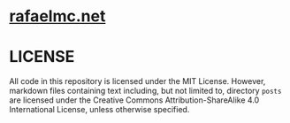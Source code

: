 [rafaelmc.net](https://rafaelmc.net)
====================================

LICENSE
=======

All code in this repository is licensed under the MIT License. However, 
markdown files containing text including, but not limited to, directory 
`posts` are licensed under the Creative Commons Attribution-ShareAlike 4.0 
International License, unless otherwise specified. 
